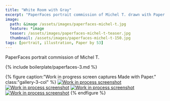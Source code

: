 ```yaml
---
title: "White Room with Gray"
excerpt: "PaperFaces portrait commission of Michel T. drawn with Paper by 53 on an iPad."
image: 
  path: &image /assets/images/paperfaces-michel-t.jpg 
  feature: *image
  teaser: /assets/images/paperfaces-michel-t-teaser.jpg
  thumbnail: /assets/images/paperfaces-michel-t-150.jpg
tags: [portrait, illustration, Paper by 53]
---
```


PaperFaces portrait commission of Michel T. 

{% include boilerplate/paperfaces-3.md %}

{% figure caption:"Work in progress screen captures Made with Paper." class:"gallery-3-col" %}
[![Work in process screenshot](/assets/images/paperfaces-michel-t-process-1-600.jpg)](/assets/images/paperfaces-michel-t-process-1-lg.jpg) [![Work in process screenshot](/assets/images/paperfaces-michel-t-process-2-600.jpg)](/assets/images/paperfaces-michel-t-process-2-lg.jpg) [![Work in process screenshot](/assets/images/paperfaces-michel-t-process-3-600.jpg)](/assets/images/paperfaces-michel-t-process-3-lg.jpg) [![Work in process screenshot](/assets/images/paperfaces-michel-t-process-4-600.jpg)](/assets/images/paperfaces-michel-t-process-4-lg.jpg)
{% endfigure %}
